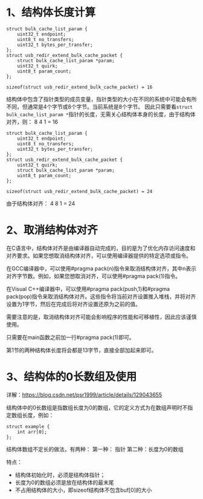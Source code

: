 # 1、结构体长度计算
```
struct bulk_cache_list_param {
    uint32_t endpoint;
    uint8_t no_transfers;
    uint32_t bytes_per_transfer;
};
struct usb_redir_extend_bulk_cache_packet {
    struct bulk_cache_list_param *param;
    uint32_t quirk;
    uint8_t param_count;
};

sizeof(struct usb_redir_extend_bulk_cache_packet) = 16
```
结构体中包含了指针类型的成员变量，指针类型的大小在不同的系统中可能会有所不同，但通常是4个字节或8个字节。当前系统是8个字节。
因此只需要看`struct bulk_cache_list_param *`指针的长度，无需关心结构体本身的长度，由于结构体对齐，则：
8
4 1
= 16

```
struct bulk_cache_list_param {
    uint32_t endpoint;
    uint8_t no_transfers;
    uint32_t bytes_per_transfer;
};
struct usb_redir_extend_bulk_cache_packet {
    uint32_t quirk;
    struct bulk_cache_list_param *param;
    uint8_t param_count;
};

sizeof(struct usb_redir_extend_bulk_cache_packet) = 24
```
由于结构体对齐：
4
8
1
= 24

# 2、取消结构体对齐
在C语言中，结构体对齐是由编译器自动完成的，目的是为了优化内存访问速度和对齐要求。如果您想取消结构体对齐，可以使用编译器提供的特定选项或指令。

在GCC编译器中，可以使用#pragma pack(n)指令来取消结构体对齐，其中n表示对齐字节数。例如，如果您想取消对齐，可以使用#pragma pack(1)指令。

在Visual C++编译器中，可以使用#pragma pack(push,1)和#pragma pack(pop)指令来取消结构体对齐。这些指令将当前对齐设置推入堆栈，并将对齐设置为1字节，然后在完成后将对齐设置还原为之前的值。

需要注意的是，取消结构体对齐可能会影响程序的性能和可移植性，因此应该谨慎使用。

只需要在main函数之前加一行#pragma pack(1)即可。

第1节的两种结构体长度将会都是13字节，直接全部加起来即可。

# 3、结构体的0长数组及使用
详解：https://blog.csdn.net/psr1999/article/details/129043655

结构体中的0长数组是指数组长度为0的数组，它的定义方式为在数组声明时不指定数组长度，例如：
```
struct example {
    int arr[0];
};
```

结构体数组不定长的做法，有两种：
第一种： 指针
第二种：长度为0的数组

特点：
- 结构体初始化时，必须是结构体指针；
- 长度为0的数组必须是放在结构体的最末尾
- 不占用结构体的大小，即sizeof结构体不包含buf[0]的大小






